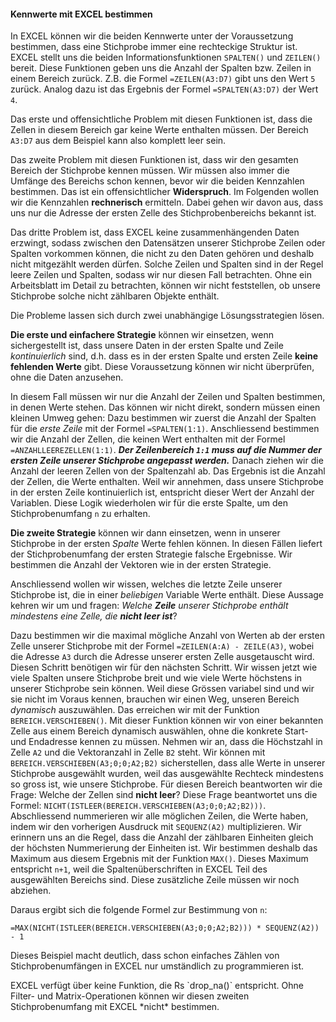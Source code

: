 
#### Kennwerte mit EXCEL bestimmen

In EXCEL können wir die beiden Kennwerte unter der Voraussetzung bestimmen, dass eine Stichprobe immer eine rechteckige Struktur ist. EXCEL stellt uns die beiden Informationsfunktionen `SPALTEN()` und `ZEILEN()` bereit. Diese Funktionen geben uns die Anzahl der Spalten bzw. Zeilen in einem Bereich zurück. Z.B. die Formel `=ZEILEN(A3:D7)` gibt uns den Wert `5` zurück. Analog dazu ist das Ergebnis der Formel `=SPALTEN(A3:D7)` der Wert `4`.

Das erste und offensichtliche Problem mit diesen Funktionen ist, dass die Zellen in diesem Bereich gar keine Werte enthalten müssen. Der Bereich `A3:D7` aus dem Beispiel kann also komplett leer sein. 

Das zweite Problem mit diesen Funktionen ist, dass wir den gesamten Bereich der Stichprobe kennen müssen. Wir müssen also immer die Umfänge des Bereichs schon kennen, bevor wir die beiden Kennzahlen bestimmen. Das ist ein offensichtlicher **Widerspruch**. Im Folgenden wollen wir die Kennzahlen **rechnerisch** ermitteln. Dabei gehen wir davon aus, dass uns nur die Adresse der ersten Zelle des Stichprobenbereichs bekannt ist. 

Das dritte Problem ist, dass EXCEL keine zusammenhängenden Daten erzwingt, sodass zwischen den Datensätzen unserer Stichprobe Zeilen oder Spalten vorkommen können, die nicht zu den Daten gehören und deshalb nicht mitgezählt werden dürfen. Solche Zeilen und Spalten sind in der Regel leere Zeilen und Spalten, sodass wir nur diesen Fall betrachten. Ohne ein Arbeitsblatt im Detail zu betrachten, können wir nicht feststellen, ob unsere Stichprobe solche nicht zählbaren Objekte enthält.

Die Probleme lassen sich durch zwei unabhängige Lösungsstrategien lösen. 

**Die erste und einfachere Strategie** können wir einsetzen, wenn sichergestellt ist, dass unsere Daten in der ersten Spalte und Zeile *kontinuierlich* sind, d.h. dass es in der ersten Spalte und ersten Zeile **keine fehlenden Werte** gibt. Diese Voraussetzung können wir nicht überprüfen, ohne die Daten anzusehen.

In diesem Fall müssen wir nur die Anzahl der Zeilen und Spalten bestimmen, in denen Werte stehen. Das können wir nicht direkt, sondern müssen einen kleinen Umweg gehen: Dazu bestimmen wir zuerst die Anzahl der Spalten für die *erste Zeile* mit der Formel `=SPALTEN(1:1)`. Anschliessend bestimmen wir die Anzahl der Zellen, die keinen Wert enthalten mit der Formel `=ANZAHLLEEREZELLEN(1:1)`. ***Der Zeilenbereich `1:1` muss auf die Nummer der ersten Zeile unserer Stichprobe angepasst werden.*** Danach ziehen wir die Anzahl der leeren Zellen von der Spaltenzahl ab. Das Ergebnis ist die Anzahl der Zellen, die Werte enthalten. Weil wir annehmen, dass unsere Stichprobe in der ersten Zeile kontinuierlich ist, entspricht dieser Wert der Anzahl der Variablen. Diese Logik wiederholen wir für die erste Spalte, um den Stichprobenumfang `n` zu erhalten. 

**Die zweite Strategie** können wir dann einsetzen, wenn in unserer Stichprobe in der ersten *Spalte* Werte fehlen können. In diesen Fällen liefert der Stichprobenumfang der ersten Strategie falsche Ergebnisse. Wir bestimmen die Anzahl der Vektoren wie in der ersten Strategie. 

Anschliessend wollen wir wissen, welches die letzte Zeile unserer Stichprobe ist, die in einer *beliebigen* Variable Werte enthält. Diese Aussage kehren wir um und fragen: *Welche **Zeile** unserer Stichprobe enthält mindestens eine Zelle, die **nicht leer ist***? 

Dazu bestimmen wir die maximal mögliche Anzahl von Werten ab der ersten Zelle unserer Stichprobe mit der Formel `=ZEILEN(A:A) - ZEILE(A3)`, wobei die Adresse `A3` durch die Adresse unserer ersten Zelle ausgetauscht wird. Diesen Schritt benötigen wir für den nächsten Schritt. Wir wissen jetzt wie viele Spalten unsere Stichprobe breit und wie viele Werte höchstens in unserer Stichprobe sein können. Weil diese Grössen variabel sind und wir sie nicht im Voraus kennen, brauchen wir einen Weg, unseren Bereich *dynamisch* auszuwählen. Das erreichen wir mit der Funktion `BEREICH.VERSCHIEBEN()`. Mit dieser Funktion können wir von einer bekannten Zelle aus einem Bereich dynamisch auswählen, ohne die konkrete Start- und Endadresse kennen zu müssen. Nehmen wir an, dass die Höchstzahl in Zelle `A2` und die Vektoranzahl in Zelle `B2` steht. Wir können mit `BEREICH.VERSCHIEBEN(A3;0;0;A2;B2)` sicherstellen, dass alle Werte in unserer Stichprobe ausgewählt wurden, weil das ausgewählte Rechteck mindestens so gross ist, wie unsere Stichprobe. Für diesen Bereich beantworten wir die Frage: Welche der Zellen sind **nicht leer**? Diese Frage beantwortet uns die Formel: `NICHT(ISTLEER(BEREICH.VERSCHIEBEN(A3;0;0;A2;B2)))`. Abschliessend nummerieren wir alle möglichen Zeilen, die Werte haben, indem wir den vorherigen Ausdruck mit `SEQUENZ(A2)` multiplizieren. Wir erinnern uns an die Regel, dass die Anzahl der zählbaren Einheiten gleich der höchsten Nummerierung der Einheiten ist. Wir bestimmen deshalb das Maximum aus diesem Ergebnis mit der Funktion `MAX()`. Dieses Maximum entspricht `n+1`, weil die Spaltenüberschriften in EXCEL Teil des ausgewählten Bereichs sind. Diese zusätzliche Zeile müssen wir noch abziehen. 

Daraus ergibt sich die folgende Formel zur Bestimmung von `n`: 

```EXCEL
=MAX(NICHT(ISTLEER(BEREICH.VERSCHIEBEN(A3;0;0;A2;B2))) * SEQUENZ(A2)) - 1
```

Dieses Beispiel macht deutlich, dass schon einfaches Zählen von Stichprobenumfängen in EXCEL nur umständlich zu programmieren ist.

<p class="alert alert-warning"  markdown="1">
EXCEL verfügt über keine Funktion, die Rs `drop_na()` entspricht. Ohne Filter- und Matrix-Operationen können wir diesen zweiten Stichprobenumfang mit EXCEL *nicht* bestimmen.
</p>
